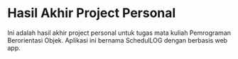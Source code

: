 # Hasil Akhir Project Personal
Ini adalah hasil akhir project personal untuk tugas mata kuliah Pemrograman Berorientasi Objek. Aplikasi ini bernama SchedulLOG dengan berbasis web app. 
